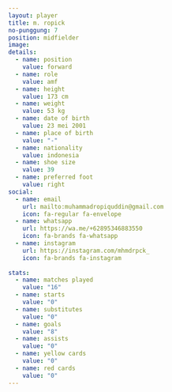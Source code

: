 ```yaml
---
layout: player
title: m. ropick
no-punggung: 7
position: midfielder
image: 
details:
  - name: position
    value: forward
  - name: role
    value: amf
  - name: height
    value: 173 cm
  - name: weight
    value: 53 kg
  - name: date of birth
    value: 23 mei 2001
  - name: place of birth
    value: "-"
  - name: nationality
    value: indonesia
  - name: shoe size
    value: 39
  - name: preferred foot
    value: right
social: 
  - name: email
    url: mailto:muhammadropiquddin@gmail.com
    icon: fa-regular fa-envelope
  - name: whatsapp
    url: https://wa.me/+62895346883550
    icon: fa-brands fa-whatsapp
  - name: instagram
    url: https://instagram.com/mhmdrpck_
    icon: fa-brands fa-instagram
    
stats:
  - name: matches played
    value: "16"
  - name: starts
    value: "0"
  - name: substitutes
    value: "0"
  - name: goals
    value: "8"
  - name: assists
    value: "0"
  - name: yellow cards
    value: "0"
  - name: red cards
    value: "0"
---
```

